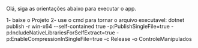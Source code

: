 Olá, siga as orientações abaixo para executar o app.

1- baixe o Projeto 
2- use o cmd para tornar o arquivo executavel: dotnet publish -r win-x64 --self-contained true -p:PublishSingleFile=true -p:IncludeNativeLibrariesForSelfExtract=true -p:EnableCompressionInSingleFile=true -c Release -o ControleManipulados
